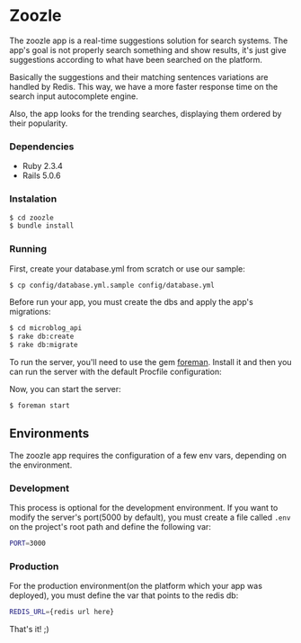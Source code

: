 # Zoozle

The zoozle app is a real-time suggestions solution for search systems. The app's goal is not properly search something and show results, it's just give suggestions according to what have been searched on the platform.

Basically the suggestions and their matching sentences variations are handled by Redis. This way, we have a more faster response time on the search input autocomplete engine.

Also, the app looks for the trending searches, displaying them ordered by their popularity.

### Dependencies

* Ruby 2.3.4
* Rails 5.0.6

### Instalation

```sh
$ cd zoozle
$ bundle install
```

### Running

First, create your database.yml from scratch or use our sample:
```sh
$ cp config/database.yml.sample config/database.yml
```

Before run your app, you must create the dbs and apply the app's migrations:
```sh
$ cd microblog_api
$ rake db:create
$ rake db:migrate
```

To run the server, you'll need to use the gem [foreman](https://github.com/ddollar/foreman). Install it and then you can run the server with the default Procfile configuration:

Now, you can start the server:
```sh
$ foreman start
```

## Environments
The zoozle app requires the configuration of a few env vars, depending on the environment.

### Development
This process is optional for the development environment. If you want to modify the server's port(5000 by default), you must create a file called `.env` on the project's root path and define the following var:
```sh
PORT=3000
```

### Production
For the production environment(on the platform which your app was deployed), you must define the var that points to the redis db:
```sh
REDIS_URL={redis url here}
```
That's it! ;)
